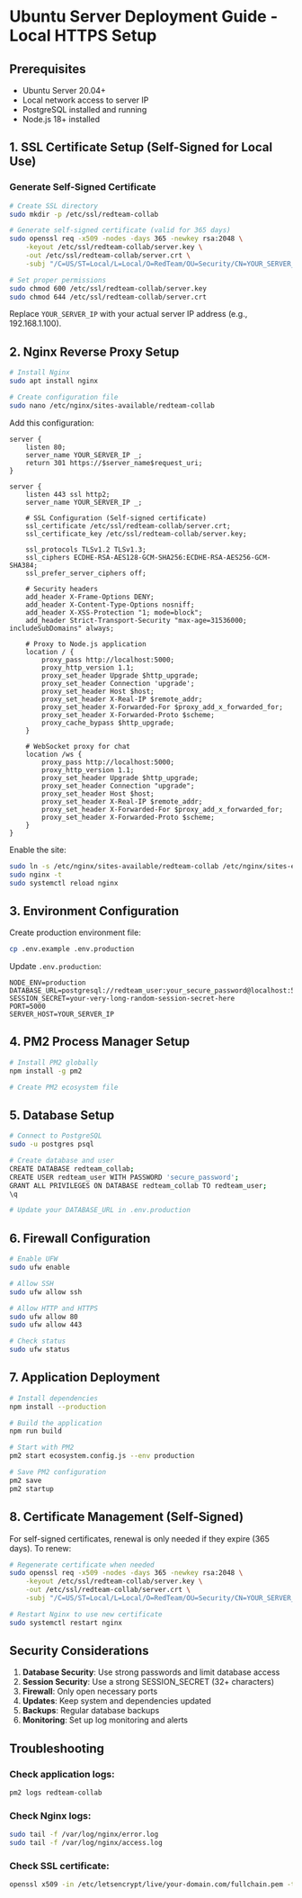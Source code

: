 # Ubuntu Server Deployment Guide - Local HTTPS Setup

## Prerequisites
- Ubuntu Server 20.04+ 
- Local network access to server IP
- PostgreSQL installed and running
- Node.js 18+ installed

## 1. SSL Certificate Setup (Self-Signed for Local Use)

### Generate Self-Signed Certificate
```bash
# Create SSL directory
sudo mkdir -p /etc/ssl/redteam-collab

# Generate self-signed certificate (valid for 365 days)
sudo openssl req -x509 -nodes -days 365 -newkey rsa:2048 \
    -keyout /etc/ssl/redteam-collab/server.key \
    -out /etc/ssl/redteam-collab/server.crt \
    -subj "/C=US/ST=Local/L=Local/O=RedTeam/OU=Security/CN=YOUR_SERVER_IP"

# Set proper permissions
sudo chmod 600 /etc/ssl/redteam-collab/server.key
sudo chmod 644 /etc/ssl/redteam-collab/server.crt
```

Replace `YOUR_SERVER_IP` with your actual server IP address (e.g., 192.168.1.100).

## 2. Nginx Reverse Proxy Setup

```bash
# Install Nginx
sudo apt install nginx

# Create configuration file
sudo nano /etc/nginx/sites-available/redteam-collab
```

Add this configuration:
```nginx
server {
    listen 80;
    server_name YOUR_SERVER_IP _;
    return 301 https://$server_name$request_uri;
}

server {
    listen 443 ssl http2;
    server_name YOUR_SERVER_IP _;

    # SSL Configuration (Self-signed certificate)
    ssl_certificate /etc/ssl/redteam-collab/server.crt;
    ssl_certificate_key /etc/ssl/redteam-collab/server.key;

    ssl_protocols TLSv1.2 TLSv1.3;
    ssl_ciphers ECDHE-RSA-AES128-GCM-SHA256:ECDHE-RSA-AES256-GCM-SHA384;
    ssl_prefer_server_ciphers off;

    # Security headers
    add_header X-Frame-Options DENY;
    add_header X-Content-Type-Options nosniff;
    add_header X-XSS-Protection "1; mode=block";
    add_header Strict-Transport-Security "max-age=31536000; includeSubDomains" always;

    # Proxy to Node.js application
    location / {
        proxy_pass http://localhost:5000;
        proxy_http_version 1.1;
        proxy_set_header Upgrade $http_upgrade;
        proxy_set_header Connection 'upgrade';
        proxy_set_header Host $host;
        proxy_set_header X-Real-IP $remote_addr;
        proxy_set_header X-Forwarded-For $proxy_add_x_forwarded_for;
        proxy_set_header X-Forwarded-Proto $scheme;
        proxy_cache_bypass $http_upgrade;
    }

    # WebSocket proxy for chat
    location /ws {
        proxy_pass http://localhost:5000;
        proxy_http_version 1.1;
        proxy_set_header Upgrade $http_upgrade;
        proxy_set_header Connection "upgrade";
        proxy_set_header Host $host;
        proxy_set_header X-Real-IP $remote_addr;
        proxy_set_header X-Forwarded-For $proxy_add_x_forwarded_for;
        proxy_set_header X-Forwarded-Proto $scheme;
    }
}
```

Enable the site:
```bash
sudo ln -s /etc/nginx/sites-available/redteam-collab /etc/nginx/sites-enabled/
sudo nginx -t
sudo systemctl reload nginx
```

## 3. Environment Configuration

Create production environment file:
```bash
cp .env.example .env.production
```

Update `.env.production`:
```env
NODE_ENV=production
DATABASE_URL=postgresql://redteam_user:your_secure_password@localhost:5432/redteam_collab
SESSION_SECRET=your-very-long-random-session-secret-here
PORT=5000
SERVER_HOST=YOUR_SERVER_IP
```

## 4. PM2 Process Manager Setup

```bash
# Install PM2 globally
npm install -g pm2

# Create PM2 ecosystem file
```

## 5. Database Setup

```bash
# Connect to PostgreSQL
sudo -u postgres psql

# Create database and user
CREATE DATABASE redteam_collab;
CREATE USER redteam_user WITH PASSWORD 'secure_password';
GRANT ALL PRIVILEGES ON DATABASE redteam_collab TO redteam_user;
\q

# Update your DATABASE_URL in .env.production
```

## 6. Firewall Configuration

```bash
# Enable UFW
sudo ufw enable

# Allow SSH
sudo ufw allow ssh

# Allow HTTP and HTTPS
sudo ufw allow 80
sudo ufw allow 443

# Check status
sudo ufw status
```

## 7. Application Deployment

```bash
# Install dependencies
npm install --production

# Build the application
npm run build

# Start with PM2
pm2 start ecosystem.config.js --env production

# Save PM2 configuration
pm2 save
pm2 startup
```

## 8. Certificate Management (Self-Signed)

For self-signed certificates, renewal is only needed if they expire (365 days). To renew:

```bash
# Regenerate certificate when needed
sudo openssl req -x509 -nodes -days 365 -newkey rsa:2048 \
    -keyout /etc/ssl/redteam-collab/server.key \
    -out /etc/ssl/redteam-collab/server.crt \
    -subj "/C=US/ST=Local/L=Local/O=RedTeam/OU=Security/CN=YOUR_SERVER_IP"

# Restart Nginx to use new certificate
sudo systemctl restart nginx
```

## Security Considerations

1. **Database Security**: Use strong passwords and limit database access
2. **Session Security**: Use a strong SESSION_SECRET (32+ characters)
3. **Firewall**: Only open necessary ports
4. **Updates**: Keep system and dependencies updated
5. **Backups**: Regular database backups
6. **Monitoring**: Set up log monitoring and alerts

## Troubleshooting

### Check application logs:
```bash
pm2 logs redteam-collab
```

### Check Nginx logs:
```bash
sudo tail -f /var/log/nginx/error.log
sudo tail -f /var/log/nginx/access.log
```

### Check SSL certificate:
```bash
openssl x509 -in /etc/letsencrypt/live/your-domain.com/fullchain.pem -text -noout
```